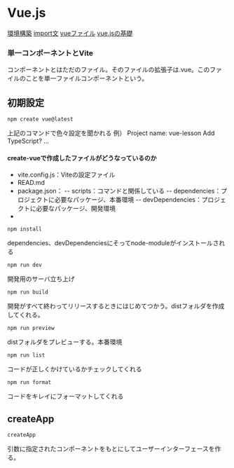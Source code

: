 # Vue.js

[環境構築](./vue/settings.md)
[import文](./vue/import.md)
[vueファイル](./vue/vuefile.md)
[vue.jsの基礎](./vue/kiso.md)

### 単一コンポーネントとVite

コンポーネントとはただのファイル。そのファイルの拡張子は.vue。このファイルのことを単一ファイルコンポーネントという。

## 初期設定

```
npm create vue@latest
```

上記のコマンドで色々設定を聞かれる
例）
Project name: vue-lesson
Add TypeScript?
...

#### create-vueで作成したファイルがどうなっているのか

- vite.config.js：Viteの設定ファイル
- READ.md
- package.json：
-- scripts：コマンドと関係している
-- dependencies：プロジェクトに必要なパッケージ、本番環境
-- devDependencies：プロジェクトに必要なパッケージ、開発環境
- 

```
npm install
```
dependencies、devDependenciesにそってnode-moduleがインストールされる

```
npm run dev
```
開発用のサーバ立ち上げ

```
npm run build
```
開発がすべて終わってリリースするときにはじめてつかう。distフォルダを作成してくれる。
```
npm run preview
```
distフォルダをプレビューする。本番環境
```
npm run list
```
コードが正しくかけているかチェックしてくれる
```
npm run format
```
コードをキレイにフォーマットしてくれる

## createApp
```
createApp
```
引数に指定されたコンポーネントをもとにしてユーザーインターフェースを作る。

